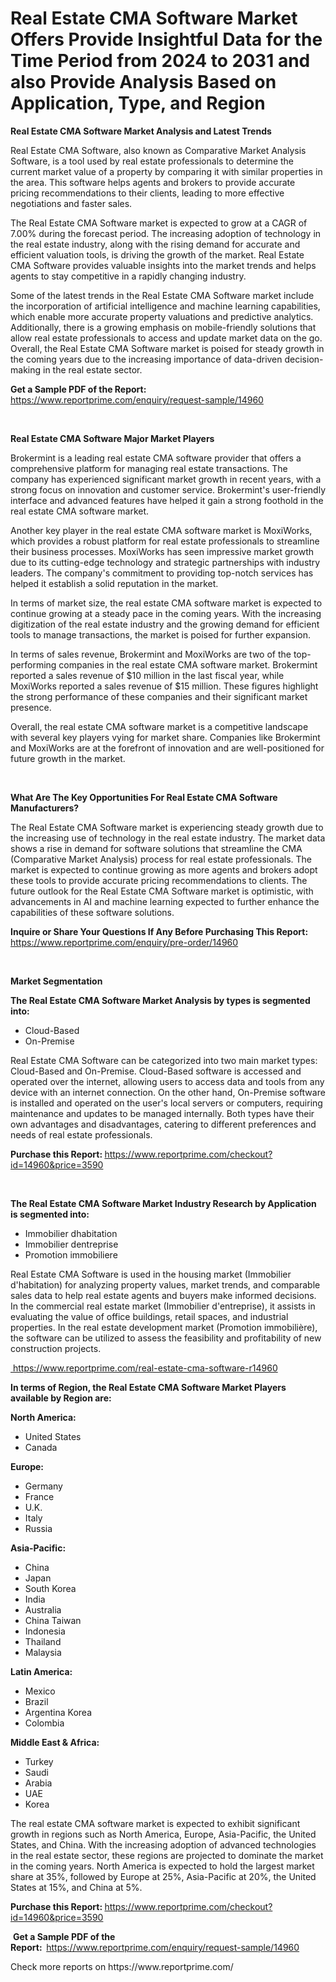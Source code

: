 <p><h1>Real Estate CMA Software Market Offers Provide Insightful Data for the Time Period from 2024 to 2031 and also Provide Analysis Based on Application, Type, and Region</h1></p><p><strong>Real Estate CMA Software Market Analysis and Latest Trends</strong></p>
<p><p>Real Estate CMA Software, also known as Comparative Market Analysis Software, is a tool used by real estate professionals to determine the current market value of a property by comparing it with similar properties in the area. This software helps agents and brokers to provide accurate pricing recommendations to their clients, leading to more effective negotiations and faster sales.</p><p>The Real Estate CMA Software market is expected to grow at a CAGR of 7.00% during the forecast period. The increasing adoption of technology in the real estate industry, along with the rising demand for accurate and efficient valuation tools, is driving the growth of the market. Real Estate CMA Software provides valuable insights into the market trends and helps agents to stay competitive in a rapidly changing industry.</p><p>Some of the latest trends in the Real Estate CMA Software market include the incorporation of artificial intelligence and machine learning capabilities, which enable more accurate property valuations and predictive analytics. Additionally, there is a growing emphasis on mobile-friendly solutions that allow real estate professionals to access and update market data on the go. Overall, the Real Estate CMA Software market is poised for steady growth in the coming years due to the increasing importance of data-driven decision-making in the real estate sector.</p></p>
<p><strong>Get a Sample PDF of the Report:&nbsp;</strong> <a href="https://www.reportprime.com/enquiry/request-sample/14960">https://www.reportprime.com/enquiry/request-sample/14960</a></p>
<p>&nbsp;</p>
<p><strong>Real Estate CMA Software Major Market Players</strong></p>
<p><p>Brokermint is a leading real estate CMA software provider that offers a comprehensive platform for managing real estate transactions. The company has experienced significant market growth in recent years, with a strong focus on innovation and customer service. Brokermint's user-friendly interface and advanced features have helped it gain a strong foothold in the real estate CMA software market.</p><p>Another key player in the real estate CMA software market is MoxiWorks, which provides a robust platform for real estate professionals to streamline their business processes. MoxiWorks has seen impressive market growth due to its cutting-edge technology and strategic partnerships with industry leaders. The company's commitment to providing top-notch services has helped it establish a solid reputation in the market.</p><p>In terms of market size, the real estate CMA software market is expected to continue growing at a steady pace in the coming years. With the increasing digitization of the real estate industry and the growing demand for efficient tools to manage transactions, the market is poised for further expansion.</p><p>In terms of sales revenue, Brokermint and MoxiWorks are two of the top-performing companies in the real estate CMA software market. Brokermint reported a sales revenue of $10 million in the last fiscal year, while MoxiWorks reported a sales revenue of $15 million. These figures highlight the strong performance of these companies and their significant market presence.</p><p>Overall, the real estate CMA software market is a competitive landscape with several key players vying for market share. Companies like Brokermint and MoxiWorks are at the forefront of innovation and are well-positioned for future growth in the market.</p></p>
<p>&nbsp;</p>
<p><strong>What Are The Key Opportunities For Real Estate CMA Software Manufacturers?</strong></p>
<p><p>The Real Estate CMA Software market is experiencing steady growth due to the increasing use of technology in the real estate industry. The market data shows a rise in demand for software solutions that streamline the CMA (Comparative Market Analysis) process for real estate professionals. The market is expected to continue growing as more agents and brokers adopt these tools to provide accurate pricing recommendations to clients. The future outlook for the Real Estate CMA Software market is optimistic, with advancements in AI and machine learning expected to further enhance the capabilities of these software solutions.</p></p>
<p><strong>Inquire or Share Your Questions If Any Before Purchasing This Report:</strong> <a href="https://www.reportprime.com/enquiry/pre-order/14960">https://www.reportprime.com/enquiry/pre-order/14960</a></p>
<p>&nbsp;</p>
<p><strong>Market Segmentation</strong></p>
<p><strong>The Real Estate CMA Software Market Analysis by types is segmented into:</strong></p>
<p><ul><li>Cloud-Based</li><li>On-Premise</li></ul></p>
<p><p>Real Estate CMA Software can be categorized into two main market types: Cloud-Based and On-Premise. Cloud-Based software is accessed and operated over the internet, allowing users to access data and tools from any device with an internet connection. On the other hand, On-Premise software is installed and operated on the user's local servers or computers, requiring maintenance and updates to be managed internally. Both types have their own advantages and disadvantages, catering to different preferences and needs of real estate professionals.</p></p>
<p><strong>Purchase this Report:&nbsp;</strong><a href="https://www.reportprime.com/checkout?id=14960&price=3590">https://www.reportprime.com/checkout?id=14960&price=3590</a></p>
<p>&nbsp;</p>
<p><strong>The Real Estate CMA Software Market Industry Research by Application is segmented into:</strong></p>
<p><ul><li>Immobilier dhabitation</li><li>Immobilier dentreprise</li><li>Promotion immobiliere</li></ul></p>
<p><p>Real Estate CMA Software is used in the housing market (Immobilier d'habitation) for analyzing property values, market trends, and comparable sales data to help real estate agents and buyers make informed decisions. In the commercial real estate market (Immobilier d'entreprise), it assists in evaluating the value of office buildings, retail spaces, and industrial properties. In the real estate development market (Promotion immobilière), the software can be utilized to assess the feasibility and profitability of new construction projects.</p></p>
<p><a href="https://www.reportprime.com/real-estate-cma-software-r14960">&nbsp;https://www.reportprime.com/real-estate-cma-software-r14960</a></p>
<p><strong>In terms of Region, the Real Estate CMA Software Market Players available by Region are:</strong></p>
<p>
    <p> <strong> North America: </strong>
        <ul>
            <li>United States</li>
            <li>Canada</li>
        </ul>
        </p> 
    <p> <strong> Europe: </strong>
        <ul>
            <li>Germany</li>
            <li>France</li>
            <li>U.K.</li>
            <li>Italy</li>
            <li>Russia</li>
        </ul>
        </p> 
    <p> <strong> Asia-Pacific: </strong>
        <ul>
            <li>China</li>
            <li>Japan</li>
            <li>South Korea</li>
            <li>India</li>
            <li>Australia</li>
            <li>China Taiwan</li>
            <li>Indonesia</li>
            <li>Thailand</li>
            <li>Malaysia</li>
        </ul>
        </p> 
    <p> <strong> Latin America: </strong>
        <ul>
            <li>Mexico</li>
            <li>Brazil</li>
            <li>Argentina Korea</li>
            <li>Colombia</li>
        </ul>
        </p> 
    <p> <strong> Middle East & Africa: </strong>
        <ul>
            <li>Turkey</li>
            <li>Saudi</li>
            <li>Arabia</li>
            <li>UAE</li>
            <li>Korea</li>
        </ul>
    </p>
    </p>
<p><p>The real estate CMA software market is expected to exhibit significant growth in regions such as North America, Europe, Asia-Pacific, the United States, and China. With the increasing adoption of advanced technologies in the real estate sector, these regions are projected to dominate the market in the coming years. North America is expected to hold the largest market share at 35%, followed by Europe at 25%, Asia-Pacific at 20%, the United States at 15%, and China at 5%.</p></p>
<p><strong>Purchase this Report: </strong><a href="https://www.reportprime.com/checkout?id=14960&price=3590">https://www.reportprime.com/checkout?id=14960&price=3590</a></p>
<p>&nbsp;<strong>Get a Sample PDF of the Report:&nbsp;&nbsp;</strong><a href="https://www.reportprime.com/enquiry/request-sample/14960">https://www.reportprime.com/enquiry/request-sample/14960</a></p>
<p><strong></strong></p>
<p>Check more reports on https://www.reportprime.com/</p>